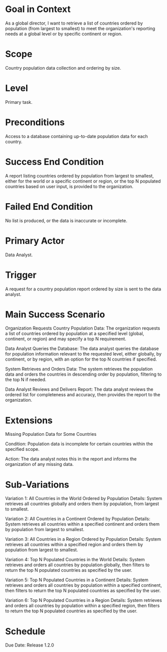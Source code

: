 # Goal in Context
As a global director, I want to retrieve a list of countries ordered by population (from largest to smallest) to meet the organization's reporting needs at a global level or by specific continent or region.

# Scope
Country population data collection and ordering by size.

# Level
Primary task.

# Preconditions
Access to a database containing up-to-date population data for each country.

# Success End Condition
A report listing countries ordered by population from largest to smallest, either for the world or a specific continent or region, or the top N populated countries based on user input, is provided to the organization.

# Failed End Condition
No list is produced, or the data is inaccurate or incomplete.

# Primary Actor
Data Analyst.

# Trigger
A request for a country population report ordered by size is sent to the data analyst.

# Main Success Scenario
Organization Requests Country Population Data:
The organization requests a list of countries ordered by population at a specified level (global, continent, or region) and may specify a top N requirement.

Data Analyst Queries the Database:
The data analyst queries the database for population information relevant to the requested level, either globally, by continent, or by region, with an option for the top N countries if specified.

System Retrieves and Orders Data:
The system retrieves the population data and orders the countries in descending order by population, filtering to the top N if needed.

Data Analyst Reviews and Delivers Report:
The data analyst reviews the ordered list for completeness and accuracy, then provides the report to the organization.

# Extensions
Missing Population Data for Some Countries

Condition: Population data is incomplete for certain countries within the specified scope.

Action: The data analyst notes this in the report and informs the organization of any missing data.

# Sub-Variations
Variation 1: All Countries in the World Ordered by Population
Details: System retrieves all countries globally and orders them by population, from largest to smallest.

Variation 2: All Countries in a Continent Ordered by Population
Details: System retrieves all countries within a specified continent and orders them by population from largest to smallest.

Variation 3: All Countries in a Region Ordered by Population
Details: System retrieves all countries within a specified region and orders them by population from largest to smallest.

Variation 4: Top N Populated Countries in the World
Details: System retrieves and orders all countries by population globally, then filters to return the top N populated countries as specified by the user.

Variation 5: Top N Populated Countries in a Continent
Details: System retrieves and orders all countries by population within a specified continent, then filters to return the top N populated countries as specified by the user.

Variation 6: Top N Populated Countries in a Region
Details: System retrieves and orders all countries by population within a specified region, then filters to return the top N populated countries as specified by the user.

# Schedule
Due Date: Release 1.2.0